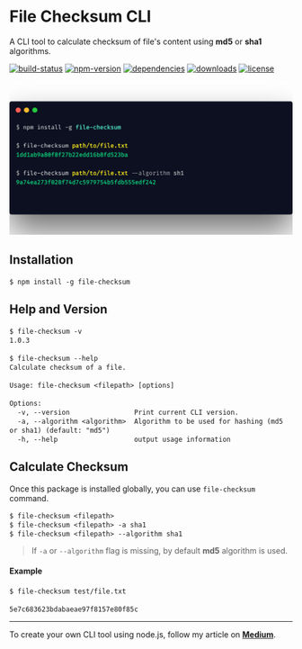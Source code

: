 # File Checksum CLI
A CLI tool to calculate checksum of file's content using **md5** or **sha1** algorithms.

[![build-status](https://img.shields.io/travis/thatisuday/file-checksum?style=flat-square)](https://travis-ci.org/thatisuday/file-checksum)
[![npm-version](https://img.shields.io/npm/v/file-checksum?style=flat-square)](https://www.npmjs.com/package/file-checksum)
[![dependencies](https://img.shields.io/david/thatisuday/file-checksum?style=flat-square)](https://www.npmjs.com/package/file-checksum)
[![downloads](https://img.shields.io/npm/dt/file-checksum?style=flat-square)](https://www.npmjs.com/package/file-checksum)
[![license](https://img.shields.io/npm/l/file-checksum?style=flat-square)](https://www.npmjs.com/package/file-checksum)

![carbon](https://raw.githubusercontent.com/thatisuday/file-checksum/master/res/carbon.now.sh.png)

## Installation
```
$ npm install -g file-checksum
```

## Help and Version
```
$ file-checksum -v
1.0.3

$ file-checksum --help
Calculate checksum of a file.

Usage: file-checksum <filepath> [options]

Options:
  -v, --version                Print current CLI version.
  -a, --algorithm <algorithm>  Algorithm to be used for hashing (md5 or sha1) (default: "md5")
  -h, --help                   output usage information
```

## Calculate Checksum
Once this package is installed globally, you can use `file-checksum` command.
```
$ file-checksum <filepath>
$ file-checksum <filepath> -a sha1
$ file-checksum <filepath> --algorithm sha1
```
> If `-a` or `--algorithm` flag is missing, by default **md5** algorithm is used.

#### Example
```
$ file-checksum test/file.txt

5e7c683623bdabaeae97f8157e80f85c
```

---

To create your own CLI tool using node.js, follow my article on [**Medium**](https://itnext.io/making-cli-app-with-ease-using-commander-js-and-inquirer-js-f3bbd52977ac).